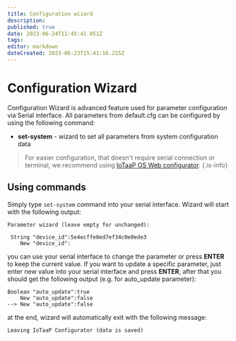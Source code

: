 ```yaml
---
title: Configuration wizard
description: 
published: true
date: 2023-06-24T11:45:41.051Z
tags: 
editor: markdown
dateCreated: 2023-06-23T15:41:16.215Z
---
```


# Configuration Wizard

Configuration Wizard is advanced feature used for parameter configuration via Serial interface. All parameters from default.cfg can be configured by using the following command:

  - **set-system** - wizard to set all parameters from system configuration data
  
  > For easier configuration, that doesn't require serial connection or terminal, we recommend using [IoTaaP OS Web configurator](/iotaap-os/web-configurator).
{.is-info}


## Using commands
Simply type `set-system` command into your serial interface. Wizard will start with the following output:

```
Parameter wizard (leave empty for unchanged):

 String "device_id":5e4ecffe0ed7ef34c0e0ede3
    New "device_id":

```

you can use your serial interface to change the parameter or press **ENTER** to keep the current value. If you want to update a specific parameter,
just enter new value into your serial interface and press **ENTER**, after that you should get the following output (e.g. for auto_update parameter):

```
Boolean "auto_update":true
    New "auto_update":false
--> New "auto_update":false

```

at the end, wizard will automatically exit with the following message:

```
Leaving IoTaaP Configurator (data is saved)

```